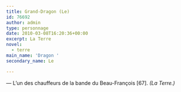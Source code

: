 ```yaml
---
title: Grand-Dragon (Le)
id: 76692
author: admin
type: personnage
date: 2010-03-08T16:20:36+00:00
excerpt: La Terre
novel:
  - terre
main_name: 'Dragon '
secondary_name: Le

---
```

— L&rsquo;un des chauffeurs de la bande du Beau-François [67]. _(La Terre.)_